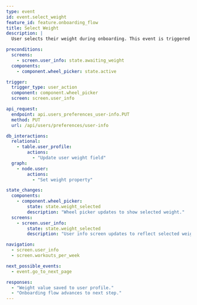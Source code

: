 ```yaml
---
type: event
id: event.select_weight
feature_id: feature.onboarding_flow
title: Select Weight
description: |
  User selects their weight during onboarding. This event is triggered when the user interacts with the weight picker and confirms their selection. It updates the onboarding state and may autofill related fields if health data is synced.

preconditions:
  screens:
    - screen.user_info: state.awaiting_weight
  components:
    - component.wheel_picker: state.active

trigger:
  trigger_type: user_action
  component: component.wheel_picker
  screen: screen.user_info

api_request:
  endpoint: api.users_preferences_user-info.PUT
  method: PUT
  url: /api/users/preferences/user-info

db_interactions:
  relational:
    - table.user_profile:
        actions:
          - "Update user weight field"
  graph:
    - node.user:
        actions:
          - "Set weight property"

state_changes:
  components:
    - component.wheel_picker:
        state: state.weight_selected
        description: "Wheel picker updates to show selected weight."
  screens:
    - screen.user_info:
        state: state.weight_selected
        description: "User info screen updates to reflect selected weight."

navigation:
  - screen.user_info
  - screen.workouts_per_week

next_possible_events:
  - event.go_to_next_page

responses:
  - "Weight value saved to user profile."
  - "Onboarding flow advances to next step."
---
```

